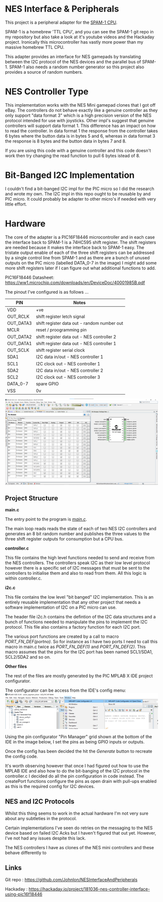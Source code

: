 # NES Interface & Peripherals

This project is a peripheral adapter for the [SPAM-1 CPU](https://hackaday.io/project/166922-spam-1-8-bit-cpu).

SPAM-1 is a homebrew 'TTL CPU', and you can see the SPAM-1 git repo in my repository but also take a look at it's youtube videos and the Hackaday project. Ironically this microcontroller has vastly more power than my massive homebrew TTL CPU.

This adapter provides an interface for NES gamepads by translating between the I2C protocol of the NES devices and the parallel bus of SPAM-1. SPAM-1 also needs a random number generator so this project also provides a source of random numbers.

# NES Controller Type

This implementation works with the NES Mini gamepad clones that I got off eBay. The controllers do not behave exactly like a genuine controller as they only support "data format 3" which is a high precision version of the NES protocol intended for use with joysticks. Other impl's suggest that genuine controllers will support data format 1. This difference has an impact on how to read the controller. In data format 1 the response from the controller takes 6 bytes where the button data is in bytes 5 and 6, whereas in data format 3 the response is 8 bytes and the button data in bytes 7 and 8. 

If you are using this code with a genuine controller and this code doesn't work then try changing the read function to pull 6 bytes istead of 8.

# Bit-Banged I2C Implementation

I couldn't find a bit-banged I2C impl for the PIC micro so I did the research and wrote my own. The I2C impl in this repo ought to be reusable by and PIC micro. It could probably be adapter to other micro's if needed with very little effort.

# Hardware

The core of the adapter is a PIC16F18446 microcontroller and in each case the interface back to SPAM-1 is a 74HC595 shift register. The shift registers are needed because it makes the interface back to SPAM-1 easy. The tristate output enable of each of the three shift registers can be addressed by a single control line from SPAM-1 and as there are a bunch of unused outputs on the PIC micro (labelled DATA_0-7 in the image) I might add some more shift registers later if I can figure out what additional functions to add. 


PIC16F18446 Datasheet: https://ww1.microchip.com/downloads/en/DeviceDoc/40001985B.pdf

The pinout I've configured is as follows ...

| PIN        | Notes |
| ---------- | ----- |
| VDD        | +ve   |
| OUT_RCLK   | shift register letch signal |
| OUT_DATA3  | shift register data out - random number out |
| MCLR       | reset / proogramming pin |
| OUT_DATA2  | shift register data out - NES controller 2|
| OUT_DATA1  | shift register data out - NES controller 1 |
| OUT_SCLK   | shift register serial clock |
| SDA1       | I2C data in/out - NES controller 1 |
| SCL1       | I2C clock out - NES controller 1 |
| SDA2       | I2C data in/out - NES controller 2 |
| SCL2       | I2C clock out - NES controller 3 |
| DATA_0-7   | spare GPIO |
| VSS        | 0v |


![Configurator view](pin-config.png)

Project Structure
----

**main.c**

The entry point to the program is [_main.c_](https://raw.githubusercontent.com/Johnlon/NESInterfaceAndPeripherals/main/main.c).

The main loop reads reads the state of each of two NES I2C controllers and generates an 8 bit random number and publishes the three values to the three shift register outputs for consumption but a CPU bus.

**controller.c**

This file contains the high level functions needed to send and receive from the NES controllers. The controllers speak I2C as their low level protocol however there is a specific set of I2C messages that must be sent to the controllers to initialise them and also to read from them. All this logic is within controller.c.

**i2c.c**

This file contains the low level "bit banged" I2C implementation. This is an entirely reusable implementation that any other project that needs a software implementation of I2C on a PIC micro can use.

The header file i2c.h contains the defintion of the I2C data structures and a bunch of functions needed to manipulate the pins to implement the I2C protocol. This file also contains a factory function for each I2C port.

The various port functions are created by a call to macro _PORT_FN_DEF(portno)_. So for instance as I have two ports I need to call this macro in main.c twice as _PORT_FN_DEF(1)_ and _PORT_FN_DEF(2)_. This macro assumes that the pins for the I2C port has been named SCL1/SDA1, SCL2/SDA2 and so on.


**Other files**

The rest of the files are mostly generated by the PIC MPLAB X IDE project configurator.

The configurator can be access from the IDE's config menu:
![Configurator menu](config-menu.png)

Using the pin configurator "Pin Manager" grid shown at the bottom of the IDE in the image below, I set the pins as being GPIO inputs or outputs.

Once the config has been decided the hit the _Generate_ button to recreate the config code. 

It's worth observing however that once I had figured out how to use the MPLAB IDE and also how to do the bit-banging of the I2C protocol in the controller.c I decided do all the pin configuration in code instead. The createPort functions configure the pins as open drain with pull-ups enabled as this is the required config for I2C devices. 

NES and I2C Protocols
-----

Whilst this thing seems to work in the actual hardware I'm not very sure about any subtleties in the protocol. 

Certain implementations I've seen do retries on the messaging to the NES device based on failed I2C Acks but I haven't figured that out yet. However, I've not had any issues despite this lack. 

The NES controllers I have as clones of the NES mini controllers and these behave differently to

Links
------

Git repo : https://github.com/Johnlon/NESInterfaceAndPeripherals

Hackaday : https://hackaday.io/project/181036-nes-controller-interface-using-pic16f18446
